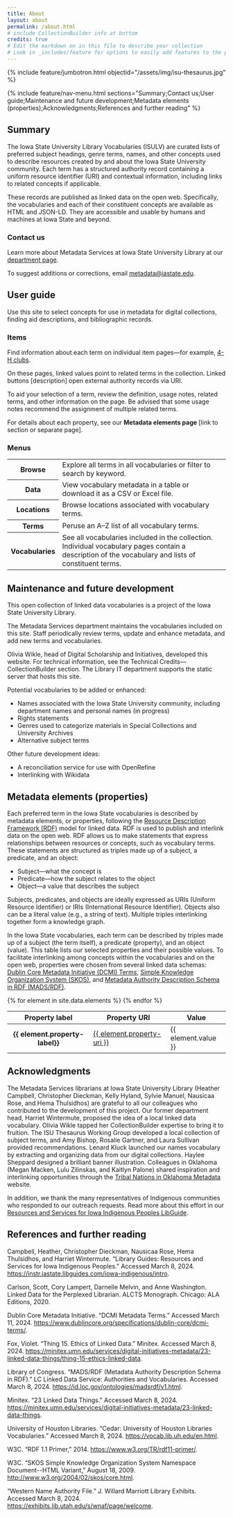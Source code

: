 ```yaml
---
title: About
layout: about
permalink: /about.html
# include CollectionBuilder info at bottom
credits: true
# Edit the markdown on in this file to describe your collection
# Look in _includes/feature for options to easily add features to the page
---
```


{% include feature/jumbotron.html objectid="/assets/img/isu-thesaurus.jpg" %} 

{% include feature/nav-menu.html sections="Summary;Contact us;User guide;Maintenance and future development;Metadata elements (properties);Acknowledgments;References and further reading" %}
## Summary

The Iowa State University Library Vocabularies (ISULV) are curated lists of preferred subject headings, genre terms, names, and other concepts used to describe resources created by and about the Iowa State University community. Each term has a structured authority record containing a uniform resource identifier (URI) and contextual information, including links to related concepts if applicable.

These records are published as linked data on the open web. Specifically, the vocabularies and each of their constituent concepts are available as HTML and JSON-LD. They are accessible and usable by humans and machines at Iowa State and beyond.
### Contact us

Learn more about Metadata Services at Iowa State University Library at our [department page](https://www.lib.iastate.edu/about-us/departments/metadata-cataloging).

To suggest additions or corrections, email [metadata@iastate.edu](mailto:metadata@iastate.edu).

## User guide

Use this site to select concepts for use in metadata for digital collections, finding aid descriptions, and bibliographic records.

### Items

Find information about each term on individual item pages—for example, [4-H clubs](https://isu-digital.github.io/isu-thesaurus/items/isut001.html).

On these pages, linked values point to related terms in the collection. Linked buttons [description] open external authority records via URI. 

To aid your selection of a term, review the definition, usage notes, related terms, and other information on the page. Be advised that some usage notes recommend the assignment of multiple related terms.

For details about each property, see our **Metadata elements page** [link to section or separate page].

### Menus

<div style="max-width: 650px; margin-left: auto; margin-right: auto;">
    <table class="table table table-striped">
        <tbody>
            <tr>
                <th scope="row">Browse</th>
                <td>Explore all terms in all vocabularies or filter to search by keyword.</td>
            </tr>
            <tr>
                <th scope="row">Data</th>
                <td>View vocabulary metadata in a table or download it as a CSV or Excel file.</td>
            </tr>
            <tr>
                <th scope="row">Locations</th>
                <td>Browse locations associated with vocabulary terms.</td>
            </tr>
            <tr>
                <th scope="row">Terms</th>
                <td>Peruse an A–Z list of all vocabulary terms.</td>
            </tr>
            <tr>
            <th scope="row">Vocabularies</th>
                <td>See all vocabularies included in the collection. Individual vocabulary pages contain a description of the vocabulary and lists of constituent terms.</td>
            </tr>
        </tbody>
    </table>
</div>

## Maintenance and future development

This open collection of linked data vocabularies is a project of the Iowa State University Library.

The Metadata Services department maintains the vocabularies included on this site. Staff periodically review terms, update and enhance metadata, and add new terms and vocabularies.

Olivia Wikle, head of Digital Scholarship and Initiatives, developed this website. For technical information, see the Technical Credits—CollectionBuilder section. The Library IT department supports the static server that hosts this site.

Potential vocabularies to be added or enhanced:
- Names associated with the Iowa State University community, including department names and personal names (in progress)
- Rights statements
- Genres used to categorize materials in Special Collections and University Archives
- Alternative subject terms

Other future development ideas:
- A reconciliation service for use with OpenRefine
- Interlinking with Wikidata

## Metadata elements (properties)

Each preferred term in the Iowa State vocabularies is described by metadata elements, or properties, following the [Resource Description Framework (RDF)](https://www.w3.org/TR/rdf11-primer/) model for linked data. RDF is used to publish and interlink data on the open web. RDF allows us to make statements that express relationships between resources or concepts, such as vocabulary terms. These statements are structured as triples made up of a subject, a predicate, and an object: 

- Subject—what the concept is
- Predicate—how the subject relates to the object
- Object—a value that describes the subject

Subjects, predicates, and objects are ideally expressed as URIs (Uniform Resource Identifier) or IRIs (International Resource Identifier). Objects also can be a literal value (e.g., a string of text). Multiple triples interlinking together form a knowledge graph.

In the Iowa State vocabularies, each term can be described by triples made up of a subject (the term itself), a predicate (property), and an object (value). This table lists our selected properties and their possible values. To facilitate interlinking among concepts within the vocabularies and on the open web, properties were chosen from several linked data schemas: [Dublin Core Metadata Initiative (DCMI) Terms](https://www.dublincore.org/specifications/dublin-core/dcmi-terms/), [Simple Knowledge Organization System (SKOS)](https://www.w3.org/2009/08/skos-reference/skos.html), and [Metadata Authority Description Schema in RDF (MADS/RDF)](https://id.loc.gov/ontologies/madsrdf/v1.html). 

<div style="max-width: 900px; margin-left: auto; margin-right: auto;" class="py-4">
    <table class="table table table-striped">
        <thead>
            <tr>
                <th scope="col">Property label</th>
                <th scope="col">Property URI</th>
                <th scope="col">Value</th>
            </tr>
        </thead>
        <tbody>
            {% for element in site.data.elements %}
            <tr>
                <th scope="row">{{ element.property-label}}</th>
                <td><a href="{{ element.property-uri }}">{{ element.property-uri }}</a></td>
                <td>{{ element.value }}</td>
            </tr>
            {% endfor %}
        </tbody>
    </table>
</div>

## Acknowledgments

The Metadata Services librarians at Iowa State University Library (Heather Campbell, Christopher Dieckman, Kelly Hyland, Sylvie Manuel, Nausicaa Rose, and Hema Thulsidhos) are grateful to all our colleagues who contributed to the development of this project. Our former department head, Harriet Wintermute, proposed the idea of a local linked data vocabulary. Olivia Wikle tapped her CollectionBuilder expertise to bring it to fruition. The ISU Thesaurus Working Group developed a local collection of subject terms, and Amy Bishop, Rosalie Gartner, and Laura Sullivan provided recommendations. Lenard Kluck launched our names vocabulary by extracting and organizing data from our digital collections. Haylee Sheppard designed a brilliant banner illustration. Colleagues in Oklahoma (Megan Macken, Lulu Zilinskas, and Kaitlyn Palone) shared inspiration and interlinking opportunities through the [Tribal Nations in Oklahoma Metadata](https://oms.library.okstate.edu/s/tribal-nations-metadata/page/home) website.

In addition, we thank the many representatives of Indigenous communities who responded to our outreach requests. Read more about this effort in our [Resources and Services for Iowa Indigenous Peoples LibGuide](https://go.iastate.edu/UAREL3).

## References and further reading

Campbell, Heather, Christopher Dieckman, Nausicaa Rose, Hema Thulsidhos, and Harriet Wintermute. “Library Guides: Resources and Services for Iowa Indigenous Peoples.” Accessed March 8, 2024. <https://instr.iastate.libguides.com/iowa-indigenous/intro>.

Carlson, Scott, Cory Lampert, Darnelle Melvin, and Anne Washington. Linked Data for the Perplexed Librarian. ALCTS Monograph. Chicago: ALA Editions, 2020.

Dublin Core Metadata Initiative. “DCMI Metadata Terms.” Accessed March 11, 2024. <https://www.dublincore.org/specifications/dublin-core/dcmi-terms/>.

Fox, Violet. “Thing 15. Ethics of Linked Data.” Minitex. Accessed March 8, 2024. <https://minitex.umn.edu/services/digital-initiatives-metadata/23-linked-data-things/thing-15-ethics-linked-data>.

Library of Congress. “MADS/RDF (Metadata Authority Description Schema in RDF).” LC Linked Data Service: Authorities and Vocabularies. Accessed March 8, 2024. <https://id.loc.gov/ontologies/madsrdf/v1.html>.

Minitex. “23 Linked Data Things.” Accessed March 8, 2024. <https://minitex.umn.edu/services/digital-initiatives-metadata/23-linked-data-things>.

University of Houston Libraries. “Cedar: University of Houston Libraries Vocabularies.” Accessed March 8, 2024. <https://vocab.lib.uh.edu/en.html>.

W3C. “RDF 1.1 Primer,” 2014. <https://www.w3.org/TR/rdf11-primer/>.

W3C. “SKOS Simple Knowledge Organization System Namespace Document--HTML Variant,” August 18, 2009. <http://www.w3.org/2004/02/skos/core.html>.

“Western Name Authority File.” J. Willard Marriott Library Exhibits. Accessed March 8, 2024. <https://exhibits.lib.utah.edu/s/wnaf/page/welcome>.
